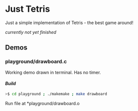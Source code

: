 # Just Tetris

Just a simple implementation of Tetris - the best game around!

*currently not yet finished*

## Demos

### **playground/drawboard.c**
Working demo drawn in terminal. Has no timer.

#### *Build*
```bash
>$ cd playground ; ./makemake ; make drawboard
```
Run file at *playground/drawboard.o


